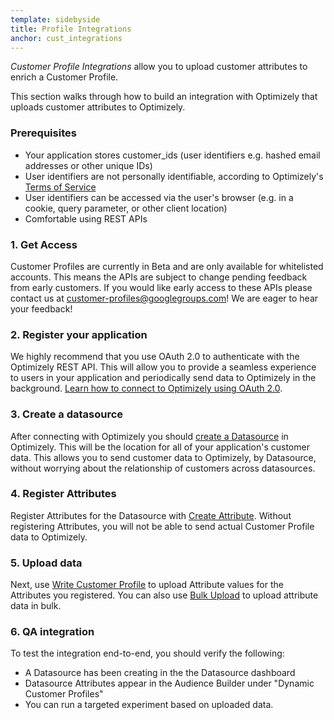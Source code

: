 ```yaml
---
template: sidebyside
title: Profile Integrations
anchor: cust_integrations
---
```


*Customer Profile Integrations* allow you to upload customer attributes to enrich a Customer Profile.

This section walks through how to build an integration with Optimizely that uploads customer attributes to Optimizely.

### Prerequisites

* Your application stores customer_ids (user identifiers e.g. hashed email addresses or other unique IDs)
* User identifiers are not personally identifiable, according to Optimizely's [Terms of Service](https://www.optimizely.com/terms/)
* User identifiers can be accessed via the user's browser (e.g. in a cookie, query parameter, or other client location)
* Comfortable using REST APIs

### 1. Get Access

Customer Profiles are currently in Beta and are only available for whitelisted accounts. This means the APIs are subject to change pending feedback from early customers. If you would like early access to these APIs please contact us at [customer-profiles@googlegroups.com](mailto:customer-profiles@googlegroups.com)! We are eager to hear your feedback!

### 2. Register your application

We highly recommend that you use OAuth 2.0 to authenticate with the Optimizely REST API. This will allow you to provide a seamless experience to users in your application and periodically send data to Optimizely in the background. [Learn how to connect to Optimizely using OAuth 2.0](/rest/reference/#oauth).

### 3. Create a datasource

After connecting with Optimizely you should [create a Datasource](/rest/customer_profiles#create-dcpdatasource) in Optimizely. This will be the location for all of your application's customer data. This allows you to send customer data to Optimizely, by Datasource, without worrying about the relationship of customers across datasources.

### 4. Register Attributes

Register Attributes for the Datasource with [Create Attribute](/rest/customer-profiles#create-dcpattribute). Without registering Attributes, you will not be able to send actual Customer Profile data to Optimizely.

### 5. Upload data

Next, use [Write Customer Profile](/rest/customer_profiles#create-customer-profile) to upload Attribute values for the Attributes you registered. You can also use [Bulk Upload](/rest/customer_profiles#bulk) to upload attribute data in bulk.

### 6.  QA integration

To test the integration end-to-end, you should verify the following:
- A Datasource has been creating in the the Datasource dashboard
- Datasource Attributes appear in the Audience Builder under "Dynamic Customer Profiles"
- You can run a targeted experiment based on uploaded data.
